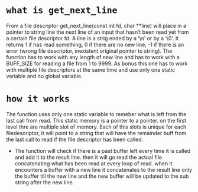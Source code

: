 # `what is get_next_line`
From a file descriptor get_next_line(const int fd, char **line) will place in a pointer to string line the next line of an input that hasn’t been read yet from a certain file descriptor fd. A line is a strig ended by a ‘\n’ or by a ‘\0’. It returns 1 if has read something, 0 if there are no new line, -1 if there is an error (wrong file descriptor, inexistent original pointer to string). The function has to work with any length of new line and has to work with a BUFF_SIZE for reading a file from 1 to 9999. As bonus this one has to work with multiple file descriptors at the same time and use only ona static variable and no global variable.

# `how it works`
The function uses only one static variable to remeber what is left from the last call from read. This static memory is a pointer to a pointer. on the first level thre are multiple slot of memory. Each of this slots is unique for each filedescriptor, it will point to a string that will have the remainder buff from the last call to read if the file descriptor has been called.

* The function will check if there is a past buffer left every time it is called and add it to the result line. then it will go read the actual file concatenating what has been read at every loop of read. when it encounters a buffer with a new line it concatenates to the result line only the buffer till the new line and the new buffer will be updated to the sub string after the new line.
